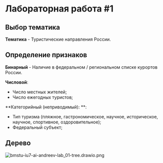 # Лабораторная работа #1

## Выбор тематика
**Тематика** - Туристические направления России.

## Определение признаков
**Бинарный** - Наличие в федеральном / региональном списке курортов России.

**Числовой**:
- Число местных жителей;
- Число ежегодных туристов;

**Категорийный (неприводимый): **:
- Тип туризма (пляжное, гастрономическое, научное, историческое, научное, спортивное, оздоровительное);
- Федеральный субъект;

## Дерево

![bmstu-iu7-ai-andreev-lab_01-tree.drawio.png](https://github.com/AndreevAA/bmstu-iu7-ai/tree/main/lab_1/docs/img/bmstu-iu7-ai-andreev-lab_01-tree.drawio.png)

